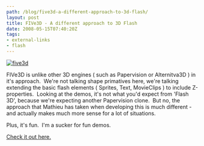 ```yaml
---
path: /blog/five3d-a-different-approach-to-3d-flash/
layout: post
title: FIVe3D - A different approach to 3D Flash
date: 2008-05-15T07:40:20Z
tags:
- external-links
- flash
---
```


[![](/content/images/2008/05/five3d.jpg "five3d")](http://five3d.mathieu-badimon.com/ "Open link in a new window")

FIVe3D is unlike other 3D engines ( such as Papervision or Alternitva3D ) in it's approach.  We're not talking shape primatives here, we're talking extending the basic flash elements ( Sprites, Text, MovieClips ) to include Z-properties.  Looking at the demos, it's not what you'd expect from 'Flash 3D', because we're expecting another Papervision clone.  But no, the approach that Mathieu has taken when developing this is much different - and actually makes much more sense for a lot of situations.

Plus, it's fun.  I'm a sucker for fun demos.



[Check it out here.](http://five3d.mathieu-badimon.com/ "Open link in a new window")